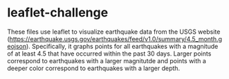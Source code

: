 # leaflet-challenge
These files use leaflet to visualize earthquake data from the USGS website (https://earthquake.usgs.gov/earthquakes/feed/v1.0/summary/4.5_month.geojson). Specifically, it graphs points for all earthquakes with a magnitude of at least 4.5 that have occurred within the past 30 days. Larger points correspond to earthquakes with a larger magnitutde and points with a deeper color correspond to earthquakes with a larger depth. 